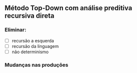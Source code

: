 ## Método Top-Down com análise preditiva recursiva direta

### Eliminar:
- [ ] recursão a esquerda
- [ ] recursão da linguagem
- [ ] não determinismo

### Mudanças nas produções